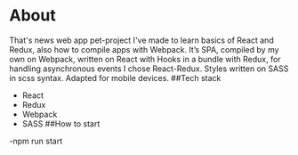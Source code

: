 # About

That's news web app pet-project I've made to learn basics of React and Redux, also how to compile apps with Webpack. It’s SPA, compiled by my own on Webpack, written on React with Hooks in a bundle with Redux, for handling asynchronous events I chose React-Redux. Styles written on SASS in scss syntax. Adapted for mobile devices.
##Tech stack
* React
* Redux
* Webpack
* SASS
##How to start


-npm run start